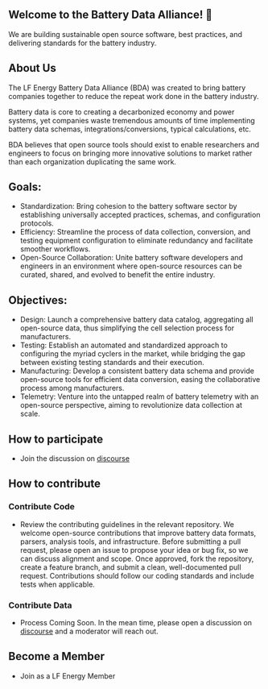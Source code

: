 ## Welcome to the Battery Data Alliance! 👋

We are building sustainable open source software, best practices, and delivering standards for the battery industry.

## About Us
The LF Energy Battery Data Alliance (BDA) was created to bring battery companies together to reduce the repeat work done in the battery industry. 

Battery data is core to creating a decarbonized economy and power systems, yet companies waste tremendous amounts of time implementing battery data schemas, integrations/conversions, typical calculations, etc. 

BDA believes that open source tools should exist to enable researchers and engineers to focus on bringing more innovative solutions to market rather than each organization duplicating the same work.

## Goals:
- Standardization: Bring cohesion to the battery software sector by establishing universally accepted practices, schemas, and configuration protocols.
- Efficiency: Streamline the process of data collection, conversion, and testing equipment configuration to eliminate redundancy and facilitate smoother workflows.
- Open-Source Collaboration: Unite battery software developers and engineers in an environment where open-source resources can be curated, shared, and evolved to benefit the entire industry.

## Objectives:
- Design: Launch a comprehensive battery data catalog, aggregating all open-source data, thus simplifying the cell selection process for manufacturers.
- Testing: Establish an automated and standardized approach to configuring the myriad cyclers in the market, while bridging the gap between existing testing standards and their execution.
- Manufacturing: Develop a consistent battery data schema and provide open-source tools for efficient data conversion, easing the collaborative process among manufacturers.
- Telemetry: Venture into the untapped realm of battery telemetry with an open-source perspective, aiming to revolutionize data collection at scale.


## How to participate

- Join the discussion on [discourse](http://bda.discourse.group)
  
## How to contribute

### Contribute Code
- Review the contributing guidelines in the relevant repository. We welcome open-source contributions that improve battery data formats, parsers, analysis tools, and infrastructure. Before submitting a pull request, please open an issue to propose your idea or bug fix, so we can discuss alignment and scope. Once approved, fork the repository, create a feature branch, and submit a clean, well-documented pull request. Contributions should follow our coding standards and include tests when applicable.

### Contribute Data
- Process Coming Soon. In the mean time, please open a discussion on [discourse](http://bda.discourse.group) and a moderator will reach out.

## Become a Member
- Join as a LF Energy Member
<!--

**Here are some ideas to get you started:**

🙋‍♀️ A short introduction - what is your organization all about?
🌈 Contribution guidelines - how can the community get involved?
👩‍💻 Useful resources - where can the community find your docs? Is there anything else the community should know?
🍿 Fun facts - what does your team eat for breakfast?
🧙 Remember, you can do mighty things with the power of [Markdown](https://docs.github.com/github/writing-on-github/getting-started-with-writing-and-formatting-on-github/basic-writing-and-formatting-syntax)
-->
